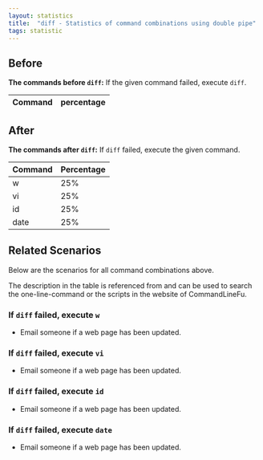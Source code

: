 ```yaml
---
layout: statistics
title:  "diff - Statistics of command combinations using double pipe"
tags: statistic
---
```


## Before

__The commands before `diff`:__ If the given command failed, execute `diff`.

| Command | percentage |
|--------|--------|



## After

__The commands after `diff`:__ If `diff` failed, execute the given command.

| Command | Percentage | 
|-------|--------|
| w | 25% |
| vi | 25% |
| id | 25% |
| date | 25% |



## Related Scenarios

Below are the scenarios for all command combinations above.

The description in the table is referenced from and can be used to search the one-line-command or the scripts in the website of CommandLineFu.




### If `diff` failed, execute `w`

- Email someone if a web page has been updated.

            
### If `diff` failed, execute `vi`

- Email someone if a web page has been updated.

            
### If `diff` failed, execute `id`

- Email someone if a web page has been updated.

            
### If `diff` failed, execute `date`

- Email someone if a web page has been updated.

            
